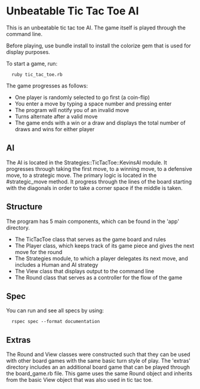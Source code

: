 # Unbeatable Tic Tac Toe AI

This is an unbeatable tic tac toe AI. The game itself is played through the command line.

Before playing, use bundle install to install the colorize gem that is used for display purposes.

To start a game, run:
```
  ruby tic_tac_toe.rb
```

The game progresses as follows:

- One player is randomly selected to go first (a coin-flip)
- You enter a move by typing a space number and pressing enter
- The program will notify you of an invalid move
- Turns alternate after a valid move
- The game ends with a win or a draw and displays the total number of draws and wins for either player

## AI

The AI is located in the Strategies::TicTacToe::KevinsAI module.
It progresses through taking the first move, to a winning move, to a defensive move, to a strategic move.
The primary logic is located in the #strategic_move method. It progress through the lines of the board starting with the diagonals in order to take a corner space if the middle is taken.

## Structure

The program has 5 main components, which can be found in the 'app' directory.

- The TicTacToe class that serves as the game board and rules
- The Player class, which keeps track of its game piece and gives the next move for the round
- The Strategies module, to which a player delegates its next move, and includes a Human and AI strategy
- The View class that displays output to the command line
- The Round class that serves as a controller for the flow of the game

## Spec

You can run and see all specs by using:
```
  rspec spec --format documentation
```

## Extras

The Round and View classes were constructed such that they can be used with other board games with the same basic turn style of play. The 'extras' directory includes an an additional board game that can be played through the board_game.rb file. This game uses the same Round object and inherits from the basic View object that was also used in tic tac toe.
